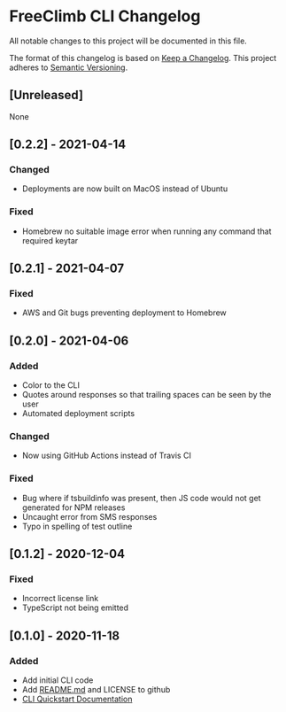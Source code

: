 # FreeClimb CLI Changelog

All notable changes to this project will be documented in this file.

The format of this changelog is based on [Keep a Changelog](https://keepachangelog.com/en/1.0.0/).
This project adheres to [Semantic Versioning](https://semver.org/spec/v2.0.0.html).

## [Unreleased]

None

<a name="0.2.2"></a>

## [0.2.2] - 2021-04-14

### Changed

-   Deployments are now built on MacOS instead of Ubuntu

### Fixed

-   Homebrew no suitable image error when running any command that required keytar

<a name="0.2.1"></a>

## [0.2.1] - 2021-04-07

### Fixed

-   AWS and Git bugs preventing deployment to Homebrew

<a name="0.2.0"></a>

## [0.2.0] - 2021-04-06

### Added

-   Color to the CLI
-   Quotes around responses so that trailing spaces can be seen by the user
-   Automated deployment scripts

### Changed

-   Now using GitHub Actions instead of Travis CI

### Fixed

-   Bug where if tsbuildinfo was present, then JS code would not get generated for NPM releases
-   Uncaught error from SMS responses
-   Typo in spelling of test outline

<a name="0.1.2"></a>

## [0.1.2] - 2020-12-04

### Fixed

-   Incorrect license link
-   TypeScript not being emitted

<a name="0.1.0"></a>

## [0.1.0] - 2020-11-18

### Added

-   Add initial CLI code
-   Add [README.md](https://github.com/FreeClimbAPI/freeclimb-cli) and LICENSE to github
-   [CLI Quickstart Documentation](https://docs.freeclimb.com/docs/freeclimb-cli-quickstart)
